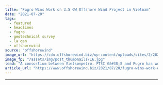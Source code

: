 ```yaml
---
title: "Fugro Wins Work on 3.5 GW Offshore Wind Project in Vietnam"
date: "2021-07-20"
tags: 
  - featured
  - headlines
  - fugro
  - geotechnical survey
  - la gan
  - offshorewind
source: "offshorewind"
image_url: "https://cdn.offshorewind.biz/wp-content/uploads/sites/2/2021/07/20101504/Fugro-Mariner_-c-Fugro.jpg"
image_fp: "/assets/img/post_thumbnails/16.jpg"
lead: "A consortium between Vietsovpetro, PTSC G&#38;S and Fugro has won a contract for offshore"
article_url: "https://www.offshorewind.biz/2021/07/20/fugro-wins-work-on-3-5-gw-offshore-wind-project-in-vietnam/"
---
```


---
